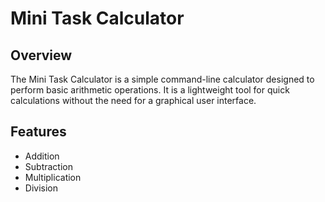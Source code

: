 # Mini Task Calculator

## Overview

The Mini Task Calculator is a simple command-line calculator designed to perform basic arithmetic operations. It is a lightweight tool for quick calculations without the need for a graphical user interface.

## Features

- Addition
- Subtraction
- Multiplication
- Division
